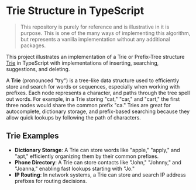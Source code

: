 # Trie Structure in TypeScript

> This repository is purely for reference and is illustrative in it is purpose. This is one of the many ways of implementing this algorithm, but represents a vanilla implementation without any additional packages.


This project illustrates an implementation of a Trie or Prefix-Tree structure [Trie](https://en.wikipedia.org/wiki/Trie) in TypeScript with implementations of inserting, searching, suggestions, and deleting.

A **Trie** (pronounced "try") is a tree-like data structure used to efficiently store and search for words or sequences, especially when working with prefixes. Each node represents a character, and paths through the tree spell out words. For example, in a Trie storing "cat," "car," and "cart," the first three nodes would share the common prefix "ca." Tries are great for autocomplete, dictionary storage, and prefix-based searching because they allow quick lookups by following the path of characters.


## Trie Examples

* **Dictionary Storage**: A Trie can store words like "apple," "apply," and "apt," efficiently organizing them by their common prefixes.
* **Phone Directory**: A Trie can store contacts like "John," "Johnny," and "Joanna," enabling fast lookups starting with "Jo."
* **IP Routing**: In network systems, a Trie can store and search IP address prefixes for routing decisions.